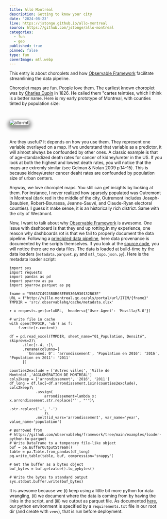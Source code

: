 ```yaml
---
title: Allô Montréal
description: Getting to know your city
date: '2024-08-23'
live: https://jstonge.github.io/allo-montreal
source: https://github.com/jstonge/allo-montreal
categories:
  - fun
  - geo
published: true
pinned: false
type: fun
coverImage: mtl.webp
---
```


<script>
	import mtl from '$lib/assets/allo-mtl.webp';
</script>

This entry is about choroplets and how [Observable Framework](https://observablehq.com/framework/) facilitate streamlining the data pipeline. 

Choroplet maps are fun. People love them. The earliest known choroplet was by [Charles Dupin](https://en.wikipedia.org/wiki/Charles_Dupin) in 1826. He called them "cartes teintées, which I think is a better name. Here is my early prototype of Montreal, with counties tinted by population size:

<img alt="allo-mtl" class="image" src={mtl} />

Are they useful? It depends on how you use them. They represent one variable overlayed on a map. If we understand that variable as a predictor, it will almost always be confounded by other ones. A classic example is that of age-standardized death rates for cancer of kidney/ureter in the US. If you look at both the highest and lowest death rates, you will notice that the maps are extremly similar (see Gelman & Nolan 2009 p.14-15). This is because kidney/ureter cancer deaht rates are confounded by population size of urban centers. 

Anyway, we love choroplet maps. You still can get insights by looking at them. For instance, I never realized how sparsely populated was Outremont in Montreal (dark red in the middle of the city, Outremont includes Joseph-Beaubien, Robert-Bourassa, Jeanne-Sauvé, and Claude-Ryan electoral counties). I guess it make sense, it is an historically rich district. Same with the city of Westmont. 

Now, I want to talk about why [Observable Framework](https://observablehq.com/framework/) is awesome. One issue with dashboard is that they end up rotting.In my experience, one reason why dashboards rot is that we fail to properly document the data pipeline. Following a [principled data pipeline](https://www.youtube.com/watch?v=ZSunU9GQdcI&t=1103s), here data provenance is documented by the scripts themselves. If you look at the [source code](https://github.com/jstonge/allo-montreal/tree/main/src), you will notice there are no data files. The data is loaded at build-time by the data loaders (`metadata.parquet.py` and `mtl_topo.json.py`). Here is the metadata loader script:

```
import sys
import requests
import pandas as pd
import pyarrow as pa
import pyarrow.parquet as pq

fname = "55637C4923B8B03EE0530A930132B03E"
URL = f"http://ville.montreal.qc.ca/pls/portal/url/ITEM/{fname}"
TMPDIR = 'src/.observablehq/cache/metadata.xlsx'

r = requests.get(url=URL,  headers={'User-Agent': 'Mozilla/5.0'})

# write file in cache
with open(TMPDIR, 'wb') as f:
    f.write(r.content)

df = pd.read_excel(TMPDIR, sheet_name="01_Population, Densité", skiprows=2)\
      .iloc[:-4, :]\
      .rename(columns={
        'Unnamed: 0': 'arrondissement', 'Population en 2016': '2016', 'Population en 2011': '2011'
      })

counties2exclude = ['Autres villes', 'Ville de Montréal','AGGLOMÉRATION DE MONTRÉAL']
cols2keep = ['arrondissement', '2016', '2011']
df_long = df.loc[~df.arrondissement.isin(counties2exclude), cols2keep]\
            .assign(
                arrondissement=lambda x: x.arrondissement.str.replace('’', "'")\
                                                         .str.replace('–', '-')
                )\
            .melt(id_vars='arrondissement', var_name='year', value_name='population')

# Borrowed from 
# https://github.com/observablehq/framework/tree/main/examples/loader-python-to-parquet
# Write DataFrame to a temporary file-like object
buf = pa.BufferOutputStream()
table = pa.Table.from_pandas(df_long)
pq.write_table(table, buf, compression="snappy")

# Get the buffer as a bytes object
buf_bytes = buf.getvalue().to_pybytes()

# Write the bytes to standard output
sys.stdout.buffer.write(buf_bytes)
```

It is awesome because we (i) keep using a little bit more python for data wrangling, (ii) we document where the data is coming from by having the links in the script, and (iii) we output as parquet file. As documented [here](https://observablehq.com/framework/loaders#execution), our python environment is specified by a `requirements.txt` file in our root dir (and create with `venv`), that is run before deployment.
  
<style>

  .image {
    margin-top: 2rem;
    margin-bottom: 2rem;
    box-shadow: 0 0 0 0.75px rgba(128, 128, 128, 0.2), 0 6px 12px 6px rgba(0, 0, 0, 0.4);
    border-radius: 8px;
  }
</style>
